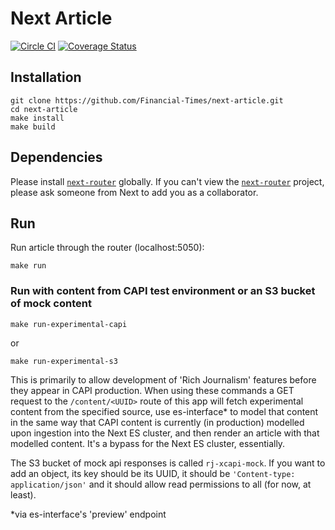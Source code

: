 # Next Article

[![Circle CI](https://circleci.com/gh/Financial-Times/next-article/tree/master.svg?style=svg)](https://circleci.com/gh/Financial-Times/next-article) [![Coverage Status](https://coveralls.io/repos/github/Financial-Times/next-article/badge.svg?branch=master)](https://coveralls.io/github/Financial-Times/next-article?branch=master)

## Installation

```
git clone https://github.com/Financial-Times/next-article.git
cd next-article
make install
make build
```

## Dependencies

Please install [`next-router`](https://github.com/Financial-Times/next-router) globally. If you can't view the [`next-router`](https://github.com/Financial-Times/next-router) project, please ask someone from Next to add you as a collaborator.

## Run

Run article through the router (localhost:5050):

```
make run
```

### Run with content from CAPI test environment or an S3 bucket of mock content

```
make run-experimental-capi
```
or
```
make run-experimental-s3
```

This is primarily to allow development of 'Rich Journalism' features before they appear in CAPI production.
When using these commands a GET request to the `/content/<UUID>` route of this app will fetch experimental content from the specified source, use es-interface* to model that content in the same way that CAPI content is currently (in production) modelled upon ingestion into the Next ES cluster, and then render an article with that modelled content. It's a bypass for the Next ES cluster, essentially.

The S3 bucket of mock api responses is called `rj-xcapi-mock`. If you want to add an object, its key should be its UUID, it should be `'Content-type: application/json'` and it should allow read permissions to all (for now, at least).

*via es-interface's 'preview' endpoint
